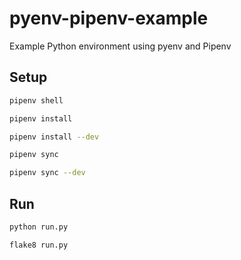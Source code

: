# pyenv-pipenv-example
Example Python environment using pyenv and Pipenv

## Setup

```bash
pipenv shell
```

```bash
pipenv install
```

```bash
pipenv install --dev
```

```bash
pipenv sync
```

```bash
pipenv sync --dev
```

## Run

```bash
python run.py
```

```bash
flake8 run.py
```
